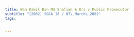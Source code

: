 ```yaml
---
title: Wan Kamil Bin Md Shafian & Ors v Public Prosecutor 
subtitle: "[2002] SGCA 15 / 07\_March\_2002"
tags:


---
```


